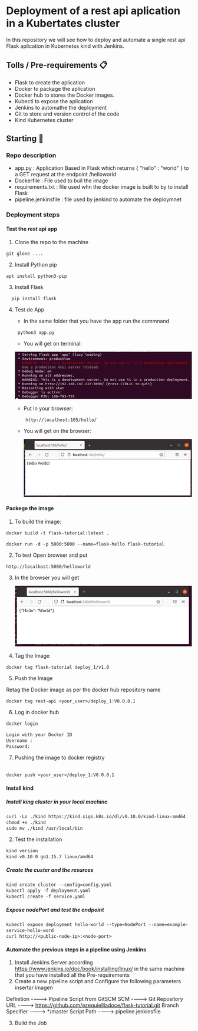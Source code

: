 # Deployment of a rest api aplication in a Kubertates cluster

In this repository we will see how to deploy and automate a single rest api Flask aplication in Kubernetes kind with Jenkins.


## Tolls / Pre-requirements 📋

- Flask to create the aplication
- Docker to package the aplication
- Docker hub to stores the  Docker images.
- Kubectl to expose the aplication
- Jenkins to automathe the deployment
- Git to store and version control of the code
- Kind Kubernetes cluster

## Starting  🚀

### Repo description
 
- app.py : Application Based in Flask which returns { "hello" : "world" } to a GET request at the endpoint /helloworld
- Dockerfile : File used to buil the image
- requirements.txt : file used whn the docker image is built to by to install Flask
- pipeline.jenkinsfile : file used by jenkind to automate the deploymnet

### Deployment steps

#### Test the rest api app

1) Clone the repo to the machine
```
git glone ....

```
2) Install Python pip

```
apt install python3-pip

```

3)  Install Flask

   ```
     pip install flask  
   ``` 

4) Test de App

    - In the same folder that you have the app run the commnand 

    ```
     python3 app.py
    ```
    - You will get on terminal:

     ![Image text](https://github.com/ezequiellladoce/Deploy_App_in_Kubernetes/blob/master/Images/test_app.PNG)   

    - Put In your browser:

    ```
        http://localhost:105/hello/

    ```
  
    - You will get on the browser: 

      ![Image text](https://github.com/ezequiellladoce/Deploy_App_in_Kubernetes/blob/master/Images/firefox.PNG)

#### Packege the image

1) To build the image:

  ```
  docker build -t flask-tutorial:latest .
  ```

  ```
  docker run -d -p 5000:5000 --name=flask-hello flask-tutorial
  ```

2) To test Open browser and put

  ```
  http://localhost:5000/helloworld
  ```

3) In the browser you will get

    ![Image text](https://github.com/ezequiellladoce/Deploy_App_in_Kubernetes/blob/master/Images/test_docker.PNG)

4) Tag the Image

```
docker tag flask-tutorial deploy_1/v1.0

```
5) Push the Image

Retag the Docker image  as per the docker hub repository name

```
docker tag rest-api <your_user>/deploy_1:V0.0.0.1
```
6) Log in docker hub

```
docker login 
```
```
Login with your Docker ID
Username : 
Password:

```

7) Pushing the image to docker registry
 
```

docker push <your_user>/deploy_1:V0.0.0.1

```

#### Install kind

##### Install king cluster in your local machine 

```
curl -Lo ./kind https://kind.sigs.k8s.io/dl/v0.10.0/kind-linux-amd64
chmod +x ./kind
sudo mv ./kind /usr/local/bin

```
2) Test  the installation

```
kind version
kind v0.10.0 go1.15.7 linux/amd64
```
##### Create the custer and the resurces

```
kind create cluster --config=config.yaml
kubectl apply -f deployment.yaml
kubectl create -f service.yaml 
```

#####	Expose nodePort and test the endpoint 

```
kubectl expose deployment hello-world --type=NodePort --name=example-service-hello-word
curl http://<public-node-ip>:<node-port> 
```
 
#### Automate the previous steps in a pipeline using  Jenkins 

1) Install Jenkins Server according  https://www.jenkins.io/doc/book/installing/linux/ in the same machine that you have installed all the Pre-requirements
2) Create a new pipeline script and Configure the following parameters
insertar imagen

Definition ----> Pipeline Script from GitSCM
SCM ----> Git
Repository URL ----> https://github.com/ezequiellladoce/flask-tutorial.git
Branch Specifier ----> */master
Script Path ----> pipeline.jenkinsfile

3) Build the Job







